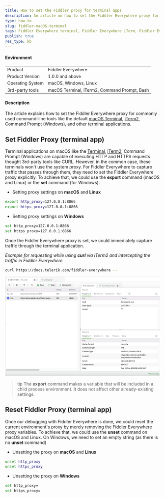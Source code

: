 ```yaml
---
title: How to set the Fiddler proxy for terminal apps
description: An article on how to set the Fiddler Everywhere proxy for terminals
type: how-to
slug: fiddler-macOS-terminal
tags: Fiddler Everywhere terminal, Fiddler Everywhere iTerm, Fiddler Everywhere iterm2, Fiddler macOS shell, Fiddler macOS terminal proxy, Fiddler command prompt
publish: true
res_type: kb
---
```


#### Environment

|   |   |
|---|---|
| Product  | Fiddler Everywhere  |
| Product Version | 1.0.0 and above  |
| Operating System | macOS, Windows, Linux  |
| 3rd-party tools | macOS Terminal, iTerm2, Command Prompt, Bash |

#### Description

The article explains how to set the Fiddler Everywhere proxy for commonly used command-line tools like the default [macOS Terminal](https://en.wikipedia.org/wiki/Terminal_(macOS)), [iTerm2](https://www.iterm2.com/), Command Prompt (Windows), and other terminal applications. 


## Set Fiddler Proxy (terminal app)

Terminal applications on macOS like the [Terminal](https://en.wikipedia.org/wiki/Terminal_(macOS)), [iTerm2](https://www.iterm2.com/), Command Prompt (Windows) are capable of executing HTTP and HTTPS requests thought 3rd-party tools like CURL. However, in the common case, these terminals won't use the system proxy. For Fiddler Everywhere to capture traffic that passes through them, they need to set the Fiddler Everywhere proxy explicitly. To achieve that, we could use the **export** command (macOS and Linux) or the **set** command (for Windows).

- Setting proxy settings on **macOS** and **Linux**
```bash
export http_proxy=127.0.0.1:8866
export https_proxy=127.0.0.1:8866
```

- Setting proxy settings on **Windows**
```bash
set http_proxy=127.0.0.1:8866
set https_proxy=127.0.0.1:8866
```

Once the Fiddler Everywhere proxy is set, we could immediately capture traffic through the terminal application.

_Example for requesting while using_ **_curl_** _via iTerm2 and intercepting the traffic in Fiddler Everywhere_
```Bash
curl https://docs.telerik.com/fiddler-everywhere --
```

![Result from curl request in Fiddler Everywhere](../images/kb/macos-terminal/curl-traffic.png)

>tip The **export** command makes a variable that will be included in a child process environment. It does not affect other already-existing settings.

## Reset Fiddler Proxy (terminal app)

Once our debugging with Fiddler Everywhere is done, we could reset the current environment's proxy by merely removing the Fiddler Everywhere proxy variables. To achieve that, we could use the **unset** command on macOS and Linux. On Windows, we need to set an empty string (as there is no **unset** command)

- Unsetting the proxy on **macOS** and **Linux**
```bash
unset http_proxy
unset https_proxy
```

- Unsetting the proxy on **Windows**
```bash
set http_proxy=
set https_proxy=
```

